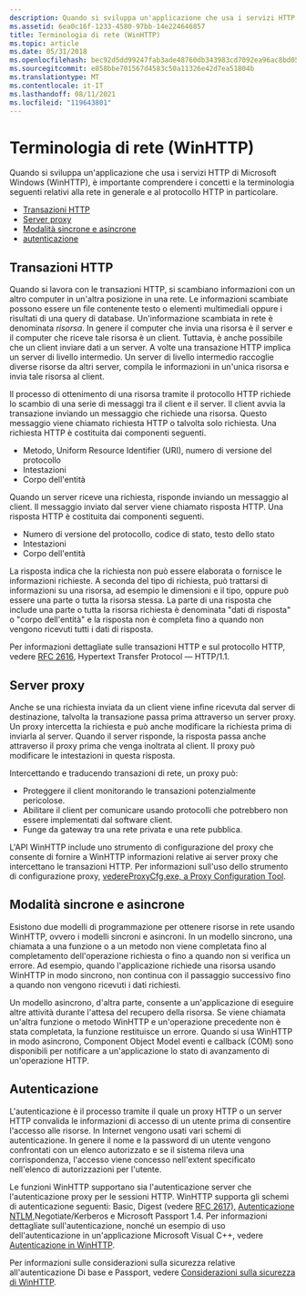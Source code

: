 ```yaml
---
description: Quando si sviluppa un'applicazione che usa i servizi HTTP di Microsoft Windows (WinHTTP), è importante comprendere i concetti e la terminologia seguenti relativi alla rete in generale e al protocollo HTTP in particolare.
ms.assetid: 6ea0c16f-1233-4580-97bb-14e224646857
title: Terminologia di rete (WinHTTP)
ms.topic: article
ms.date: 05/31/2018
ms.openlocfilehash: bec92d5dd99247fab3ade48760db343983cd7092ea96ac8bd059ed892c9aa42a
ms.sourcegitcommit: e858bbe701567d4583c50a11326e42d7ea51804b
ms.translationtype: MT
ms.contentlocale: it-IT
ms.lasthandoff: 08/11/2021
ms.locfileid: "119643801"
---
```

# <a name="network-terminology-winhttp"></a>Terminologia di rete (WinHTTP)

Quando si sviluppa un'applicazione che usa i servizi HTTP di Microsoft Windows (WinHTTP), è importante comprendere i concetti e la terminologia seguenti relativi alla rete in generale e al protocollo HTTP in particolare.

-   [Transazioni HTTP](#http-transactions)
-   [Server proxy](#proxy-servers)
-   [Modalità sincrone e asincrone](#synchronous-and-asynchronous-modes)
-   [autenticazione](#authentication)

## <a name="http-transactions"></a>Transazioni HTTP

Quando si lavora con le transazioni HTTP, si scambiano informazioni con un altro computer in un'altra posizione in una rete. Le informazioni scambiate possono essere un file contenente testo o elementi multimediali oppure i risultati di una query di database. Un'informazione scambiata in rete è denominata *risorsa*. In genere il computer che invia una risorsa è il server e il computer che riceve tale risorsa è un client. Tuttavia, è anche possibile che un client inviare dati a un server. A volte una transazione HTTP implica un server di livello intermedio. Un server di livello intermedio raccoglie diverse risorse da altri server, compila le informazioni in un'unica risorsa e invia tale risorsa al client.

Il processo di ottenimento di una risorsa tramite il protocollo HTTP richiede lo scambio di una serie di messaggi tra il client e il server. Il client avvia la transazione inviando un messaggio che richiede una risorsa. Questo messaggio viene chiamato richiesta HTTP o talvolta solo richiesta. Una richiesta HTTP è costituita dai componenti seguenti.

-   Metodo, Uniform Resource Identifier (URI), numero di versione del protocollo
-   Intestazioni
-   Corpo dell'entità

Quando un server riceve una richiesta, risponde inviando un messaggio al client. Il messaggio inviato dal server viene chiamato risposta HTTP. Una risposta HTTP è costituita dai componenti seguenti.

-   Numero di versione del protocollo, codice di stato, testo dello stato
-   Intestazioni
-   Corpo dell'entità

La risposta indica che la richiesta non può essere elaborata o fornisce le informazioni richieste. A seconda del tipo di richiesta, può trattarsi di informazioni su una risorsa, ad esempio le dimensioni e il tipo, oppure può essere una parte o tutta la risorsa stessa. La parte di una risposta che include una parte o tutta la risorsa richiesta è denominata "dati di risposta" o "corpo dell'entità" e la risposta non è completa fino a quando non vengono ricevuti tutti i dati di risposta.

Per informazioni dettagliate sulle transazioni HTTP e sul protocollo HTTP, vedere [RFC 2616](https://www.ietf.org/rfc/rfc2616.txt), Hypertext Transfer Protocol — HTTP/1.1.

## <a name="proxy-servers"></a>Server proxy

Anche se una richiesta inviata da un client viene infine ricevuta dal server di destinazione, talvolta la transazione passa prima attraverso un server proxy. Un proxy intercetta la richiesta e può anche modificare la richiesta prima di inviarla al server. Quando il server risponde, la risposta passa anche attraverso il proxy prima che venga inoltrata al client. Il proxy può modificare le intestazioni in questa risposta.

Intercettando e traducendo transazioni di rete, un proxy può:

-   Proteggere il client monitorando le transazioni potenzialmente pericolose.
-   Abilitare il client per comunicare usando protocolli che potrebbero non essere implementati dal software client.
-   Funge da gateway tra una rete privata e una rete pubblica.

L'API WinHTTP include uno strumento di configurazione del proxy che consente di fornire a WinHTTP informazioni relative ai server proxy che intercettano le transazioni HTTP. Per informazioni sull'uso dello strumento di configurazione proxy, [ vedereProxyCfg.exe, a Proxy Configuration Tool](proxycfg-exe--a-proxy-configuration-tool.md).

## <a name="synchronous-and-asynchronous-modes"></a>Modalità sincrone e asincrone

Esistono due modelli di programmazione per ottenere risorse in rete usando WinHTTP, ovvero i modelli sincroni e asincroni. In un modello sincrono, una chiamata a una funzione o a un metodo non viene completata fino al completamento dell'operazione richiesta o fino a quando non si verifica un errore. Ad esempio, quando l'applicazione richiede una risorsa usando WinHTTP in modo sincrono, non continua con il passaggio successivo fino a quando non vengono ricevuti i dati richiesti.

Un modello asincrono, d'altra parte, consente a un'applicazione di eseguire altre attività durante l'attesa del recupero della risorsa. Se viene chiamata un'altra funzione o metodo WinHTTP e un'operazione precedente non è stata completata, la funzione restituisce un errore. Quando si usa WinHTTP in modo asincrono, Component Object Model eventi e callback (COM) sono disponibili per notificare a un'applicazione lo stato di avanzamento di un'operazione HTTP.

## <a name="authentication"></a>Autenticazione

L'autenticazione è il processo tramite il quale un proxy HTTP o un server HTTP convalida le informazioni di accesso di un utente prima di consentire l'accesso alle risorse. In Internet vengono usati vari schemi di autenticazione. In genere il nome e la password di un utente vengono confrontati con un elenco autorizzato e se il sistema rileva una corrispondenza, l'accesso viene concesso nell'extent specificato nell'elenco di autorizzazioni per l'utente.

Le funzioni WinHTTP supportano sia l'autenticazione server che l'autenticazione proxy per le sessioni HTTP. WinHTTP supporta gli schemi di autenticazione seguenti: Basic, Digest (vedere [RFC 2617),](https://www.ietf.org/rfc/rfc2617.txt) [Autenticazione NTLM,](../com/ntlmssp.md)Negotiate/Kerberos e Microsoft Passport 1.4. [](../com/kerberos-v5-protocol.md) Per informazioni dettagliate sull'autenticazione, nonché un esempio di uso dell'autenticazione in un'applicazione Microsoft Visual C++, vedere [Autenticazione in WinHTTP](authentication-in-winhttp.md).

Per informazioni sulle considerazioni sulla sicurezza relative all'autenticazione Di base e Passport, vedere [Considerazioni sulla sicurezza di WinHTTP](winhttp-security-considerations.md).

 

 
